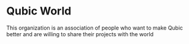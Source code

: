 # Qubic World
This organization is an association of people who want to make Qubic better and are willing to share their projects with the world
